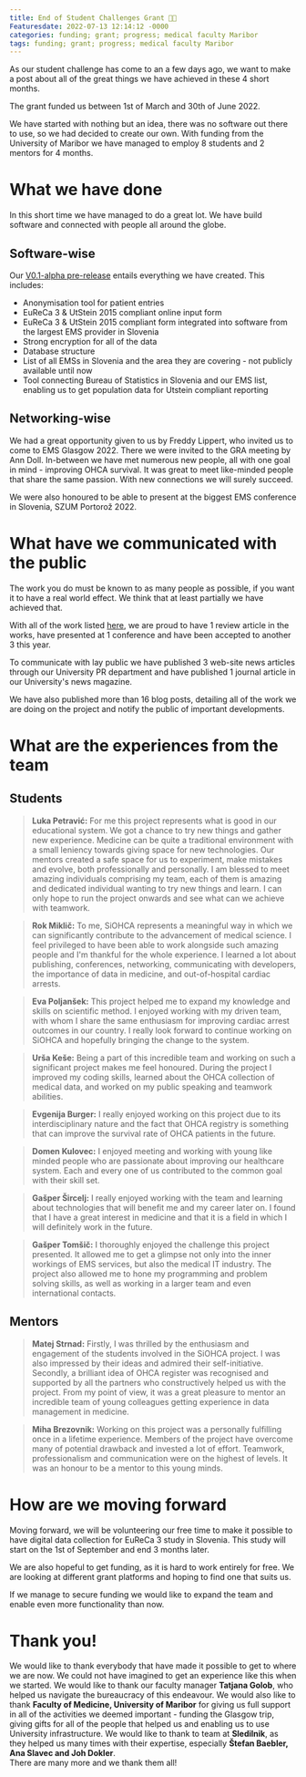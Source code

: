 ```yaml
---
title: End of Student Challenges Grant 👋🏻
Featuresdate: 2022-07-13 12:14:12 -0000
categories: funding; grant; progress; medical faculty Maribor
tags: funding; grant; progress; medical faculty Maribor
---
```

As our student challenge has come to an a few days ago, we want to make a post about all of the great things we have achieved in these 4 short months.

The grant funded us between 1st of March and 30th of June 2022.

We have started with nothing but an idea, there was no software out there to use, so we had decided to create our own. With funding from the University of Maribor we have managed to employ 8 students and 2 mentors for 4 months.

# What we have done
In this short time we have managed to do a great lot. We have build software and connected with people all around the globe.

## Software-wise
Our [V0.1-alpha pre-release](https://github.com/SterArcher/OHCA-registry-Slovenia/releases/tag/v0.1-alpha) entails everything we have created. This includes:
- Anonymisation tool for patient entries
- EuReCa 3 & UtStein 2015 compliant online input form
- EuReCa 3 & UtStein 2015 compliant form integrated into software from the largest EMS provider in Slovenia
- Strong encryption for all of the data
- Database structure
- List of all EMSs in Slovenia and the area they are covering - not publicly available until now
- Tool connecting Bureau of Statistics in Slovenia and our EMS list, enabling us to get population data for Utstein compliant reporting

## Networking-wise
We had a great opportunity given to us by Freddy Lippert, who invited us to come to EMS Glasgow 2022. There we were invited to the GRA meeting by Ann Doll. In-between we have met numerous new people, all with one goal in mind - improving OHCA survival. It was great to meet like-minded people that share the same passion. With new connections we will surely succeed.

We were also honoured to be able to present at the biggest EMS conference in Slovenia, SZUM Portorož 2022.

# What have we communicated with the public
The work you do must be known to as many people as possible, if you want it to have a real world effect. We think that at least partially we have achieved that.

With all of the work listed [here](https://siohca.um.si/publications/), we are proud to have 1 review article in the works, have presented at 1 conference and have been accepted to another 3 this year.

To communicate with lay public we have published 3 web-site news articles through our University PR department and have published 1 journal article in our University's news magazine.

We have also published more than 16 blog posts, detailing all of the work we are doing on the project and notify the public of important developments.

# What are the experiences from the team
## Students
> **Luka Petravić:** For me this project represents what is good in our educational system. We got a chance to try new things and gather new experience. Medicine can be quite a traditional environment with a small leniency towards giving space for new technologies. Our mentors created a safe space for us to experiment, make mistakes and evolve, both professionally and personally. I am blessed to meet amazing individuals comprising my team, each of them is amazing and dedicated individual wanting to try new things and learn. I can only hope to run the project onwards and see what can we achieve with teamwork.

> **Rok Miklič:** To me, SiOHCA represents a meaningful way in which we can significantly contribute to the advancement of medical science. I feel privileged to have been able to work alongside such amazing people and I'm thankful for the whole experience. I learned a lot about publishing, conferences, networking, communicating with developers, the importance of data in medicine, and out-of-hospital cardiac arrests.

> **Eva Poljanšek:** This project helped me to expand my knowledge and skills on scientific method. I enjoyed working with my driven team, with whom I share the same enthusiasm for improving cardiac arrest outcomes in our country. I really look forward to continue working on SiOHCA and hopefully bringing the change to the system.

> **Urša Keše:** Being a part of this incredible team and working on such a significant project makes me feel honoured. During the project I improved my coding skills, learned about the OHCA collection of medical data, and worked on my public speaking and teamwork abilities.

> **Evgenija Burger:** I really enjoyed working on this project due to its interdisciplinary nature and the fact that OHCA registry is something that can improve the survival rate of OHCA patients in the future.

> **Domen Kulovec:** I enjoyed meeting and working with young like minded people who are passionate about improving our healthcare system. Each and every one of us contributed to the common goal with their skill set.

> **Gašper Šircelj:** I really enjoyed working with the team and learning about technologies that will benefit me and my career later on. I found that I have a great interest in medicine and that it is a field in which I will definitely work in the future.

> **Gašper Tomšič:** I thoroughly enjoyed the challenge this project presented. It allowed me to get a glimpse not only into the inner workings of EMS services, but also the medical IT industry. The project also allowed me to hone my programming and problem solving skills, as well as working in a larger team and even international contacts.

## Mentors
> **Matej Strnad:** Firstly, I was thrilled by the enthusiasm and engagement of the students involved in the SiOHCA project. I was also impressed by their ideas and admired their self-initiative. Secondly, a brilliant idea of OHCA register was recognised and supported by all the partners who constructively helped us with the project. From my point of view, it was a great pleasure to mentor an incredible team of young colleagues getting experience in data management in medicine.

> **Miha Brezovnik:** Working on this project was a personally fulfilling once in a lifetime experience. Members of the project have overcome many of potential drawback and invested a lot of effort. Teamwork, professionalism and communication were on the highest of levels. It was an honour to be a mentor to this young minds.


# How are we moving forward
Moving forward, we will be volunteering our free time to make it possible to have digital data collection for EuReCa 3 study in Slovenia. This study will start on the 1st of September and end 3 months later.

We are also hopeful to get funding, as it is hard to work entirely for free. We are looking at different grant platforms and hoping to find one that suits us.

If we manage to secure funding we would like to expand the team and enable even more functionality than now.

# Thank you!
We would like to thank everybody that have made it possible to get to where we are now. We could not have imagined to get an experience like this when we started.
We would like to thank our faculty manager **Tatjana Golob**, who helped us navigate the bureaucracy of this endeavour.
We would also like to thank **Faculty of Medicine, University of Maribor** for giving us full support in all of the activities we deemed important - funding the Glasgow trip, giving gifts for all of the people that helped us and enabling us to use University infrastructure.
We would like to thank to team at **Sledilnik**, as they helped us many times with their expertise, especially **Štefan Baebler, Ana Slavec and Joh Dokler**.  
There are many more and we thank them all!
